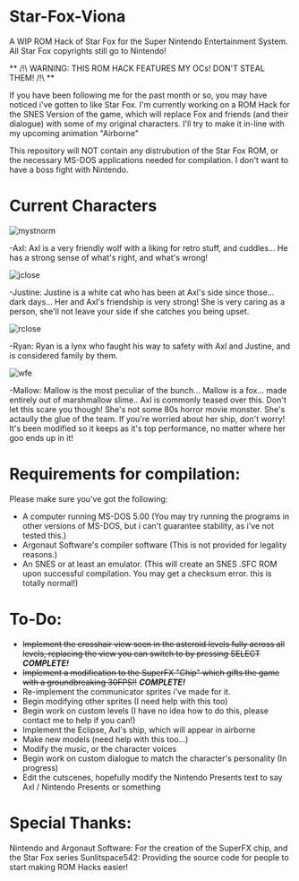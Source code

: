 # Star-Fox-Viona
A WIP ROM Hack of Star Fox for the Super Nintendo Entertainment System. All Star Fox copyrights still go to Nintendo!

** /!\ WARNING: THIS ROM HACK FEATURES MY OCs! DON'T STEAL THEM! /!\ **

If you have been following me for the past month or so, you may have noticed i've gotten to like Star Fox.
I'm currently working on a ROM Hack for the SNES Version of the game, which will replace Fox and friends (and their dialogue) with some of my original characters. I'll try to make it in-line with my upcoming animation "Airborne"

This repository will NOT contain any distrubution of the Star Fox ROM, or the necessary MS-DOS applications needed for compilation.
I don't want to have a boss fight with Nintendo.

# Current Characters

![mystnorm](https://github.com/YourPalAxl/Star-Fox-Viona/assets/141529299/a903c752-f9ef-4c8b-a2cb-b5693b183d9e)

-Axl:
Axl is a very friendly wolf with a liking for retro stuff, and cuddles... He has a strong sense of what's right, and what's wrong!

![jclose](https://github.com/YourPalAxl/Star-Fox-Viona/assets/141529299/bb9a7bac-9bd3-4ded-bc9d-b35301a18ebf)


-Justine:
Justine is a white cat who has been at Axl's side since those... dark days... Her and Axl's friendship is very strong! She is very caring as a person, she'll not leave your side if she catches you being upset.

![rclose](https://github.com/YourPalAxl/Star-Fox-Viona/assets/141529299/1be71d70-c830-4c8a-8874-f16632cf2020)

-Ryan:
Ryan is a lynx who faught his way to safety with Axl and Justine, and is considered family by them.

![wfe](https://github.com/YourPalAxl/Star-Fox-Viona/assets/141529299/9688ddff-71fd-45e5-9e37-51473e4159ba)

-Mallow:
Mallow is the most peculiar of the bunch... Mallow is a fox... made entirely out of marshmallow slime..  Axl is commonly teased over this. Don't let this scare you though! She's not some 80s horror movie monster. She's actaully the glue of the team. If you're worried about her ship, don't worry! It's been modified so it keeps as it's top performance, no matter where her goo ends up in it!


# Requirements for compilation:
Please make sure you've got the following:
* A computer running MS-DOS 5.00 (You may try running the programs in other versions of MS-DOS, but i can't guarantee stability, as i've not tested this.)
* Argonaut Software's compiler software (This is not provided for legality reasons.)
* An SNES or at least an emulator. (This will create an SNES .SFC ROM upon successful compilation. You may get a checksum error. this is totally normal!)

# To-Do:
* ~~Implement the crosshair view seen in the asteroid levels fully across all levels, replacing the view you can switch to by pressing SELECT~~ ***COMPLETE!***
* ~~Implement a modification to the SuperFX "Chip" which gifts the game with a groundbreaking 30FPS!!~~ ***COMPLETE!***
* Re-implement the communicator sprites i've made for it.
* Begin modifying other sprites (I need help with this too)
* Begin work on custom levels (I have no idea how to do this, please contact me to help if you can!)
* Implement the Eclipse, Axl's ship, which will appear in airborne
* Make new models (need help with this too...)
* Modify the music, or the character voices
* Begin work on custom dialogue to match the character's personality (In progress)
* Edit the cutscenes, hopefully modify the Nintendo Presents text to say Axl / Nintendo Presents or something


# Special Thanks:
Nintendo and Argonaut Software: For the creation of the SuperFX chip, and the Star Fox series
Sunlitspace542: Providing the source code for people to start making ROM Hacks easier!
